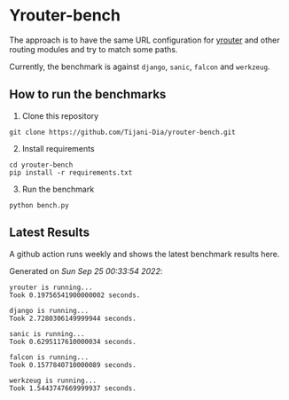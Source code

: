 # Yrouter-bench

The approach is to have the same URL configuration for [yrouter](https://github.com/Tijani-Dia/yrouter) and other routing modules and try to match some paths.

Currently, the benchmark is against `django`, `sanic`, `falcon` and `werkzeug`.

## How to run the benchmarks

1. Clone this repository

```shell
git clone https://github.com/Tijani-Dia/yrouter-bench.git
```

2. Install requirements

```shell
cd yrouter-bench
pip install -r requirements.txt
```

3. Run the benchmark

```shell
python bench.py
```

## Latest Results

A github action runs weekly and shows the latest benchmark results here.

Generated on *Sun Sep 25 00:33:54 2022*:

```shell
yrouter is running...
Took 0.19756541900000002 seconds.

django is running...
Took 2.7280306149999944 seconds.

sanic is running...
Took 0.6295117610000034 seconds.

falcon is running...
Took 0.1577840710000089 seconds.

werkzeug is running...
Took 1.5443747669999937 seconds.

```